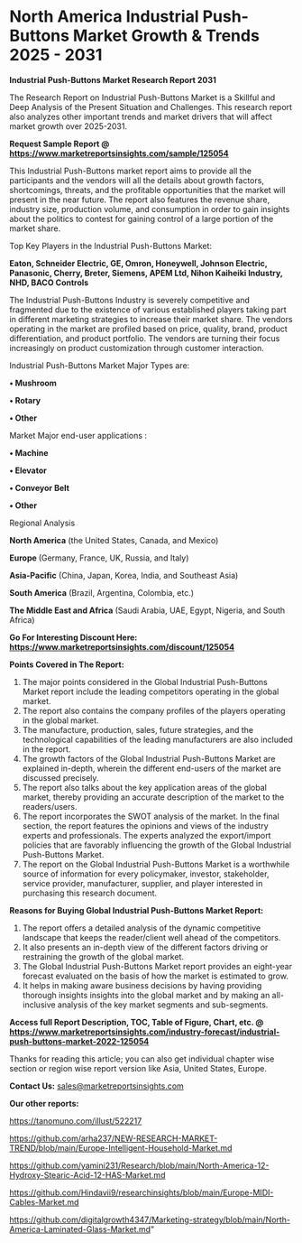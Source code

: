 # North America Industrial Push-Buttons Market Growth & Trends 2025 - 2031

<strong>Industrial Push-Buttons Market Research Report 2031</strong>

The Research Report on Industrial Push-Buttons Market is a Skillful and Deep Analysis of the Present Situation and Challenges. This research report also analyzes other important trends and market drivers that will affect market growth over 2025-2031.

<strong>Request Sample Report @ <a href=https://www.marketreportsinsights.com/sample/125054>https://www.marketreportsinsights.com/sample/125054</a></strong>

This Industrial Push-Buttons market report aims to provide all the participants and the vendors will all the details about growth factors, shortcomings, threats, and the profitable opportunities that the market will present in the near future. The report also features the revenue share, industry size, production volume, and consumption in order to gain insights about the politics to contest for gaining control of a large portion of the market share.

Top Key Players in the Industrial Push-Buttons Market:

<strong>Eaton, Schneider Electric, GE, Omron, Honeywell, Johnson Electric, Panasonic, Cherry, Breter, Siemens, APEM Ltd, Nihon Kaiheiki Industry, NHD, BACO Controls</strong>

The Industrial Push-Buttons Industry is severely competitive and fragmented due to the existence of various established players taking part in different marketing strategies to increase their market share. The vendors operating in the market are profiled based on price, quality, brand, product differentiation, and product portfolio. The vendors are turning their focus increasingly on product customization through customer interaction.

Industrial Push-Buttons Market Major Types are:

<strong>• Mushroom

• Rotary

• Other</strong>

Market Major end-user applications :

<strong>• Machine

• Elevator

• Conveyor Belt

• Other</strong>

Regional Analysis

</u><strong><b>North America</b></strong> (the United States, Canada, and Mexico)

<strong><b>Europe </b></strong>(Germany, France, UK, Russia, and Italy)

<strong><b>Asia-Pacific</b></strong> (China, Japan, Korea, India, and Southeast Asia)

<strong><b>South America</b></strong> (Brazil, Argentina, Colombia, etc.)

<strong><b>The Middle East and Africa</b></strong> (Saudi Arabia, UAE, Egypt, Nigeria, and South Africa)

<strong>Go For Interesting Discount Here: <a href=https://www.marketreportsinsights.com/discount/125054>https://www.marketreportsinsights.com/discount/125054</a></strong>

<strong>Points Covered in The Report:</strong>
<ol>
  <li>The major points considered in the Global Industrial Push-Buttons Market report include the leading competitors operating in the global market.</li>
  <li>The report also contains the company profiles of the players operating in the global market.</li>
  <li>The manufacture, production, sales, future strategies, and the technological capabilities of the leading manufacturers are also included in the report.</li>
  <li>The growth factors of the Global Industrial Push-Buttons Market are explained in-depth, wherein the different end-users of the market are discussed precisely.</li>
  <li>The report also talks about the key application areas of the global market, thereby providing an accurate description of the market to the readers/users.</li>
  <li>The report incorporates the SWOT analysis of the market. In the final section, the report features the opinions and views of the industry experts and professionals. The experts analyzed the export/import policies that are favorably influencing the growth of the Global Industrial Push-Buttons Market.</li>
  <li>The report on the Global Industrial Push-Buttons Market is a worthwhile source of information for every policymaker, investor, stakeholder, service provider, manufacturer, supplier, and player interested in purchasing this research document.</li>
</ol>
<strong>Reasons for Buying Global Industrial Push-Buttons Market Report:</strong>

<ol>
  <li>The report offers a detailed analysis of the dynamic competitive landscape that keeps the reader/client well ahead of the competitors.</li>
  <li>It also presents an in-depth view of the different factors driving or restraining the growth of the global market.</li>
  <li>The Global Industrial Push-Buttons Market report provides an eight-year forecast evaluated on the basis of how the market is estimated to grow.</li>
  <li>It helps in making aware business decisions by having providing thorough insights insights into the global market and by making an all-inclusive analysis of the key market segments and sub-segments.</li>
</ol>
<strong>Access full Report Description, TOC, Table of Figure, Chart, etc. @ <a href=https://www.marketreportsinsights.com/industry-forecast/industrial-push-buttons-market-2022-125054>https://www.marketreportsinsights.com/industry-forecast/industrial-push-buttons-market-2022-125054</a></strong>


Thanks for reading this article; you can also get individual chapter wise section or region wise report version like Asia, United States, Europe.

<strong>Contact Us:</strong>
sales@marketreportsinsights.com

<strong>Our other reports:</strong>

<a href=https://tanomuno.com/illust/522217>https://tanomuno.com/illust/522217</a>

<a href=https://github.com/arha237/NEW-RESEARCH-MARKET-TREND/blob/main/Europe-Intelligent-Household-Market.md>https://github.com/arha237/NEW-RESEARCH-MARKET-TREND/blob/main/Europe-Intelligent-Household-Market.md</a>

<a href=https://github.com/yamini231/Research/blob/main/North-America-12-Hydroxy-Stearic-Acid-12-HAS-Market.md>https://github.com/yamini231/Research/blob/main/North-America-12-Hydroxy-Stearic-Acid-12-HAS-Market.md</a>

<a href=https://github.com/Hindavii9/researchinsights/blob/main/Europe-MIDI-Cables-Market.md>https://github.com/Hindavii9/researchinsights/blob/main/Europe-MIDI-Cables-Market.md</a>

<a href=https://github.com/digitalgrowth4347/Marketing-strategy/blob/main/North-America-Laminated-Glass-Market.md>https://github.com/digitalgrowth4347/Marketing-strategy/blob/main/North-America-Laminated-Glass-Market.md</a>"
